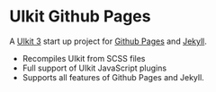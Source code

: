 # UIkit Github Pages

A [UIkit 3](https://getuikit.com/) start up project for [Github Pages](https://pages.github.com/) and [Jekyll](https://jekyllrb.com/).

* Recompiles UIkit from SCSS files
* Full support of UIkit JavaScript plugins
* Supports all features of Github Pages and Jekyll.

